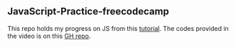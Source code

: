 ## JavaScript-Practice-freecodecamp

This repo holds my progress on JS from this [tutorial](https://www.youtube.com/watch?v=jS4aFq5-91M).
The codes provided in the video is on this [GH repo](https://github.com/scrimba/learn-javascript).
